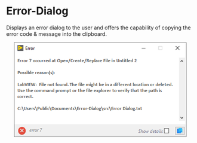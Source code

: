 # Error-Dialog

Displays an error dialog to the user and offers the capability of copying the error code & message into the clipboard.

<p align="center">
  <img src="https://raw.githubusercontent.com/NeosoftTechnologiesInc/Error-Dialog/f7e7eb038bab07b8783044246fa297690dc24998/img/Error%20Dialog%20with%20Copy%20to%20Clipboard.png" alt="Sublime's custom image"/>
</p>

